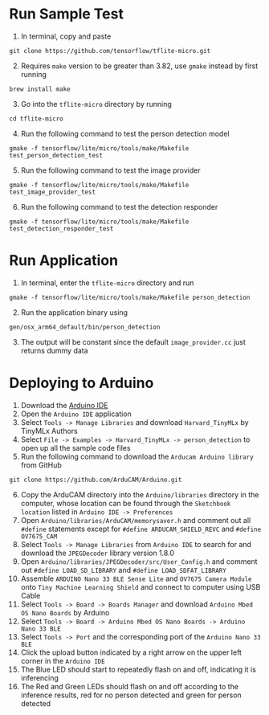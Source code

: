 # Run Sample Test
1. In terminal, copy and paste 
```
git clone https://github.com/tensorflow/tflite-micro.git
```
2. Requires `make` version to be greater than 3.82, use `gmake` instead by first running 
```
brew install make
```
3. Go into the `tflite-micro` directory by running 
```
cd tflite-micro
```
4. Run the following command to test the person detection model
```
gmake -f tensorflow/lite/micro/tools/make/Makefile test_person_detection_test
```
5. Run the following command to test the image provider
```
gmake -f tensorflow/lite/micro/tools/make/Makefile test_image_provider_test
```
6. Run the following command to test the detection responder
```
gmake -f tensorflow/lite/micro/tools/make/Makefile test_detection_responder_test
```

# Run Application
1. In terminal, enter the `tflite-micro` directory and run 
```
gmake -f tensorflow/lite/micro/tools/make/Makefile person_detection
```
2. Run the application binary using 
```
gen/osx_arm64_default/bin/person_detection
```
3. The output will be constant since the default `image_provider.cc` just returns dummy data


# Deploying to Arduino
1. Download the [Arduino IDE](https://www.arduino.cc/en/software)
2. Open the `Arduino IDE` application
3. Select `Tools -> Manage Libraries` and download `Harvard_TinyMLx` by TinyMLx Authors
4. Select `File -> Examples -> Harvard_TinyMLx -> person_detection` to open up all the sample code files
5. Run the following command to download the `Arducam Arduino library` from GitHub
```
git clone https://github.com/ArduCAM/Arduino.git
```
6. Copy the ArduCAM directory into the `Arduino/libraries` directory in the computer, whose location can be found through the `Sketchbook location` listed in `Arduino IDE -> Preferences`
7. Open `Arduino/libraries/ArduCAM/memorysaver.h` and comment out all `#define` statements except for `#define ARDUCAM_SHIELD_REVC` and `#define OV7675_CAM`
8. Select `Tools -> Manage Libraries` from `Arduino IDE` to search for and download the `JPEGDecoder` library version 1.8.0
9. Open `Arduino/libraries/JPEGDecoder/src/User_Config.h` and comment out `#define LOAD_SD_LIBRARY` and `#define LOAD_SDFAT_LIBRARY`
10. Assemble `ARDUINO Nano 33 BLE Sense Lite` and `OV7675 Camera Module` onto `Tiny Machine Learning Shield` and connect to computer using USB Cable
11. Select `Tools -> Board -> Boards Manager` and download `Arduino Mbed OS Nano Boards` by Arduino
12. Select `Tools -> Board -> Arduino Mbed OS Nano Boards -> Arduino Nano 33 BLE`
13. Select `Tools -> Port` and the corresponding port of the `Arduino Nano 33 BLE`
14. Click the upload button indicated by a right arrow on the upper left corner in the `Arduino IDE`
15. The Blue LED should start to repeatedly flash on and off, indicating it is inferencing
16. The Red and Green LEDs should flash on and off according to the inference results, red for no person detected and green for person detected
